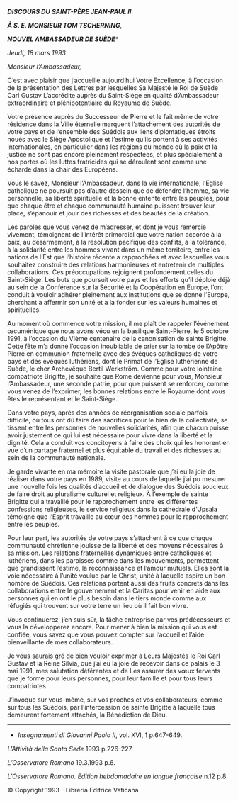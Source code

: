 ***DISCOURS DU SAINT-PÈRE JEAN-PAUL II***

***À S. E. MONSIEUR TOM TSCHERNING,***

***NOUVEL AMBASSADEUR DE SUÈDE****

*Jeudi, 18 mars 1993*

*Monsieur l’Ambassadeur,*

C’est avec plaisir que j’accueille aujourd’hui Votre Excellence, à l’occasion de la présentation des Lettres par lesquelles Sa Majesté le Roi de Suède Carl Gustav L’accrédite auprès du Saint-Siège en qualité d’Ambassadeur extraordinaire et plénipotentiaire du Royaume de Suède.

Votre présence auprès du Successeur de Pierre et le fait même de votre résidence dans la Ville éternelle marquent l’attachement des autorités de votre pays et de l’ensemble des Suédois aux liens diplomatiques étroits noués avec le Siège Apostolique et l’estime qu’ils portent à ses activités internationales, en particulier dans les régions du monde où la paix et la justice ne sont pas encore pleinement respectées, et plus spécialement à nos portes où les luttes fratricides qui se déroulent sont comme une écharde dans la chair des Européens.

Vous le savez, Monsieur l’Ambassadeur, dans la vie internationale, l’Eglise catholique ne poursuit pas d’autre dessein que de défendre l’homme, sa vie personnelle, sa liberté spirituelle et la bonne entente entre les peuples, pour que chaque être et chaque communauté humaine puissent trouver leur place, s’épanouir et jouir des richesses et des beautés de la création.

Les paroles que vous venez de m’adresser, et dont je vous remercie vivement, témoignent de l’intérêt primordial que votre nation accorde à la paix, au désarmement, à la résolution pacifique des conflits, à la tolérance, à la solidarité entre les hommes vivant dans un même territoire, entre les nations de l’Est que l’histoire récente a rapprochées et avec lesquelles vous souhaitez construire des relations harmonieuses et entretenir de multiples collaborations. Ces préoccupations rejoignent profondément celles du Saint-Siège. Les buts que poursuit votre pays et les efforts qu’il déploie déjà au sein de la Conférence sur la Sécurité et la Coopération en Europe, l’ont conduit à vouloir adhérer pleinement aux institutions que se donne l’Europe, cherchant à affermir son unité et à la fonder sur les valeurs humaines et spirituelles.

Au moment où commence votre mission, il me plaît de rappeler l’événement œcuménique que nous avons vécu en la basilique Saint-Pierre, le 5 octobre 1991, à l’occasion du VIème centenaire de la canonisation de sainte Brigitte. Cette fête m’a donné l’occasion inoubliable de prier sur la tombe de l’Apôtre Pierre en communion fraternelle avec des évêques catholiques de votre pays et des évêques luthériens, dont le Primat de l’Eglise luthérienne de Suède, le cher Archevêque Bertil Werkström. Comme pour votre lointaine compatriote Brigitte, je souhaite que Rome devienne pour vous, Monsieur l’Ambassadeur, une seconde patrie, pour que puissent se renforcer, comme vous venez de l’exprimer, les bonnes relations entre le Royaume dont vous êtes le représentant et le Saint-Siège.

Dans votre pays, après des années de réorganisation sociale parfois difficile, où tous ont dû faire des sacrifices pour le bien de la collectivité, se tissent entre les personnes de nouvelles solidarités, afin que chacun puisse avoir justement ce qui lui est nécessaire pour vivre dans la liberté et la dignité. Cela a conduit vos concitoyens à faire des choix qui les honorent en vue d’un partage fraternel et plus équitable du travail et des richesses au sein de la communauté nationale.

Je garde vivante en ma mémoire la visite pastorale que j’ai eu la joie de réaliser dans votre pays en 1989, visite au cours de laquelle j’ai pu mesurer une nouvelle fois les qualités d’accueil et de dialogue des Suédois soucieux de faire droit au pluralisme culturel et religieux. À l’exemple de sainte Brigitte qui a travaillé pour le rapprochement entre les différentes confessions religieuses, le service religieux dans la cathédrale d’Upsala témoigne que l’Esprit travaille au cœur des hommes pour le rapprochement entre les peuples.

Pour leur part, les autorités de votre pays s’attachent à ce que chaque communauté chrétienne jouisse de la liberté et des moyens nécessaires à sa mission. Les relations fraternelles dynamiques entre catholiques et luthériens, dans les paroisses comme dans les mouvements, permettent que grandissent l’estime, la reconnaissance et l’amour mutuels. Elles sont la voie nécessaire à l’unité voulue par le Christ, unité à laquelle aspire un bon nombre de Suédois. Ces relations portent aussi des fruits concrets dans les collaborations entre le gouvernement et la Caritas pour venir en aide aux personnes qui en ont le plus besoin dans le tiers monde comme aux réfugiés qui trouvent sur votre terre un lieu où il fait bon vivre.

Vous continuerez, j’en suis sûr, la tâche entreprise par vos prédécesseurs et vous la développerez encore. Pour mener à bien la mission qui vous est confiée, vous savez que vous pouvez compter sur l’accueil et l’aide bienveillante de mes collaborateurs.

Je vous saurais gré de bien vouloir exprimer à Leurs Majestés le Roi Carl Gustav et la Reine Silvia, que j’ai eu la joie de recevoir dans ce palais le 3 mai 1991, mes salutation déférentes et de Les assurer des vœux fervents que je forme pour leurs personnes, pour leur famille et pour tous leurs compatriotes.

J’invoque sur vous-même, sur vos proches et vos collaborateurs, comme sur tous les Suédois, par l’intercession de sainte Brigitte à laquelle tous demeurent fortement attachés, la Bénédiction de Dieu.

* * *

* *Insegnamenti di Giovanni Paolo II*, vol. XVI, 1 p.647-649.

*L'Attività della Santa Sede* 1993 p.226-227.

*L’Osservatore Romano* 19.3.1993 p.6.

*L'Osservatore Romano. Edition hebdomadaire en langue française* n.12 p.8.

© Copyright 1993 - Libreria Editrice Vaticana